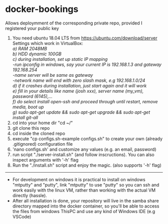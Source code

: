 # docker-bookings
Allows deploymment of the corresponding private repo, provided I registered your public key

1. You need ubuntu 18.04 LTS from https://ubuntu.com/download/server<br>
  Settings which work in VirtualBox:<br><i>
  a) RAM 2048MB<br>
  b) HDD dynamic 100GB<br>
  c) during installation, set up static IP mapping<br>
        -run ipconfig in windows, say your current IP is 192.168.1.3 and gateway 192.168.254<br>
        -name server will be same as gateway<br>
        -network name will end with zero slash mask, e.g 192.168.1.0/24<br>
  d) if it crashes during installation, just start again and it will work<br>
  e) fill in your details like name (josh xxx), server name (my_vm), password (6145),... <br>
  f) do select install open-ssh and proceed through until restart, remove media, boot up <br>
  g) sudo apt-get update && sudo apt-get upgrade && sudo apt-get install git-all<br></i>
2. cd into your home dir "cd ~/"
3. git clone this repo
4. cd inside the cloned repo
5. execute "cp configs.sh-example configs.sh" to create your own (already .gitignored) configuration file
6. 'nano configs.sh' and customize any values (e.g. an email, password)
7. run script "./server-install.sh" (and follow inscructions). You can also inspect arguments with '-h' flag
8. Run the "./install.sh" script and enjoy the magic. (also supports '-h' flag)

---------------------------------------------------------
- For development on windows it is practical to install on windows "mtputty" and "putty", link "mtputty" to use "putty" so you can ssh and work easily with the linux VM, rather than working with the actual VM directly (hassle).
- After all installation is done, your repository will live in the samba share directory mapped into the docker container, so you'll be able to access the files from windows ThisPC and use any kind of Windows IDE (e.g VSCode)
